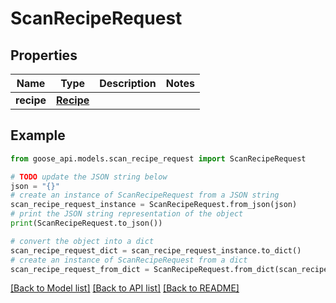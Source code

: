 # ScanRecipeRequest


## Properties

Name | Type | Description | Notes
------------ | ------------- | ------------- | -------------
**recipe** | [**Recipe**](Recipe.md) |  | 

## Example

```python
from goose_api.models.scan_recipe_request import ScanRecipeRequest

# TODO update the JSON string below
json = "{}"
# create an instance of ScanRecipeRequest from a JSON string
scan_recipe_request_instance = ScanRecipeRequest.from_json(json)
# print the JSON string representation of the object
print(ScanRecipeRequest.to_json())

# convert the object into a dict
scan_recipe_request_dict = scan_recipe_request_instance.to_dict()
# create an instance of ScanRecipeRequest from a dict
scan_recipe_request_from_dict = ScanRecipeRequest.from_dict(scan_recipe_request_dict)
```
[[Back to Model list]](../README.md#documentation-for-models) [[Back to API list]](../README.md#documentation-for-api-endpoints) [[Back to README]](../README.md)



